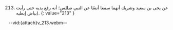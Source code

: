 213. عن يحى بن سعيد وشريك أنهما سمعا أنسًا عن النبي صللس؛ أنه رفع يديه حتى رأيت بياض إبطيه).
{: value="213" }

--vid:{attach}v_213.webm--
